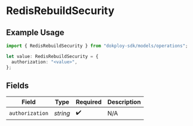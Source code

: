 # RedisRebuildSecurity

## Example Usage

```typescript
import { RedisRebuildSecurity } from "dokploy-sdk/models/operations";

let value: RedisRebuildSecurity = {
  authorization: "<value>",
};
```

## Fields

| Field              | Type               | Required           | Description        |
| ------------------ | ------------------ | ------------------ | ------------------ |
| `authorization`    | *string*           | :heavy_check_mark: | N/A                |